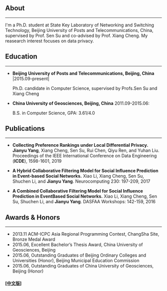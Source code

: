 ## About
---

I'm a Ph.D. student at State Key Laboratory of Networking and Switching Technology, Beijing University of Posts and Telecommunications, China, supervised by Prof. Sen Su and co-advised by Prof. Xiang Cheng. My reasearch interest focuses on data privacy.



## Education

---


* **Beijing University of Posts and Telecommunications, Beijing, China**  |2015.09-present|

  Ph.D. candidate in Computer Science, supervised by Profs.Sen Su and Xiang Cheng 

* **China University of Geosciences, Beijing, China**                                2011.09-2015.06: 

  B.S. in Computer Science, GPA: 3.61/4.0



## Publications

---
* **Collecting Preference Rankings under Local Differential Privacy.** 
  **Jianyu Yang**, Xiang Cheng, Sen Su, Rui Chen, Qiyu Ren, and Yuhan Liu.
  Proceedings of the IEEE International Conference on Data Engineering (**ICDE**), 1598-1601, 2019
  
* **A Hybrid Collaborative Filtering Model for Social Influence Prediction in Event-based Social Networks.** 
  Xiao Li, Xiang Cheng, Sen Su, Shuchen Li, and **Jianyu Yang**.
  Neurocomputing 230: 197-209, 2017
  
* **A Combined Collaborative Filtering Model for Social Influence Prediction in EventBased Social Networks.** 
  Xiao Li, Xiang Cheng, Sen Su, Shuchen Li, and **Jianyu Yang**.
  DASFAA Workshops: 142-159, 2016


## Awards & Honors
------

- 2013.11  ACM-ICPC Asia Regional Programming Contest, ChangSha Site, Bronze Medal Award
- 2015.06, Excellent Bachelor’s Thesis Award, China University of Geosciences, Beijing
- 2015.06, Outstanding Graduates of Beijing Ordinary Colleges and Universities (Honor), Beijing Municipal Education Commission
- 2015.06, Outstanding Graduates of China University of Geosciences, Beijing (Honor)




#### [[中文版]](./index_cn.html)

